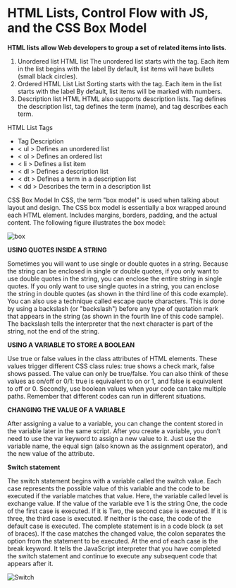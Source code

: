 # HTML Lists, Control Flow with JS, and the CSS Box Model

**HTML lists allow Web developers to group a set of related items into lists.**
 1. Unordered list HTML list 
 The unordered list starts with the tag. Each item in the list begins with the label By default, list items will have bullets (small black circles).
 2. Ordered HTML List 
 List Sorting starts with the tag. Each item in the list starts with the label By default, list items will be marked with numbers.
 3. Description list HTML 
 HTML also supports description lists. Tag defines the description list, tag defines the term (name), and tag describes each term.
 
 HTML List Tags
* Tag	Description
* < ul >	Defines an unordered list
* < ol >	Defines an ordered list
* < li >	Defines a list item
* < dl >	Defines a description list
* < dt >	Defines a term in a description list
* < dd >	Describes the term in a description list

CSS 
 Box Model In CSS, the term "box model" is used when talking about layout and design. The CSS 
 box model is essentially a box wrapped around each HTML element. Includes margins, borders, padding, and the actual content. The following figure illustrates the box model:

 ![box](https://www.w3.org/TR/css-box-3/images/box.png)

**USING QUOTES INSIDE A STRING**

 Sometimes you will want to use single or double quotes in a string. 
 Because the string can be enclosed in single or double quotes, if you only want to use double quotes in the string, you can enclose the entire string in single quotes. 
 If you only want to use single quotes in a string, you can enclose the string in double quotes (as shown in the third line of this code example). 
 You can also use a technique called escape quote characters. This is done 
 by using a backslash (or "backslash") before any type of quotation mark 
 that appears in the string 
 (as shown in the fourth line of this code sample). 
 The backslash tells the interpreter that the next character is part of the string, not the end of the string.

**USING A VARIABLE TO STORE A BOOLEAN**

Use true or false values ​​in the class attributes of HTML elements. These values ​​trigger different CSS class rules: true shows a check mark, false shows passed. The value can only be true/false. You can also think of these values ​​as on/off or 0/1: true is equivalent to on or 1, and false is equivalent to off or 0. Secondly, use boolean values ​​when your code can take multiple paths. Remember that different codes can run in different situations.

**CHANGING THE VALUE OF A VARIABLE**
 
 After assigning a value to a variable, you can change the content stored in the variable later in the same script. After you create a variable, you don’t need to use the var keyword to assign a new value to it. Just use the variable name, the equal sign (also known as the assignment operator), and the new value of the attribute.

 **Switch statement**

 The switch  statement begins with a variable called the switch  value. Each case represents the possible value of this variable and the code to be executed if the variable matches that value. Here, the variable called level is exchange value. If the value of the variable eve 1 is the string One, the code of the first case is executed. If it is Two, the second case is executed. If it is three, the third case is executed. If neither is the case, the code of the default case is executed. 
 The complete statement is in a code block (a set of braces). If the case matches the changed value, the colon separates the option from the statement to be executed. At the end of each case is the break keyword. It tells the JavaScript interpreter that you have completed the switch statement and continue to execute any subsequent code that appears after it.


 ![Switch](https://media.geeksforgeeks.org/wp-content/uploads/switch-statement-flowchart.png)
 
